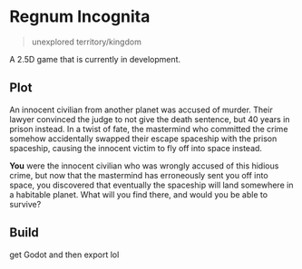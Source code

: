 # Regnum Incognita
> unexplored territory/kingdom

A 2.5D game that is currently in development.

## Plot

An innocent civilian from another planet was accused of murder. Their lawyer convinced the judge to not give the death sentence, but 40 years in prison instead. In a twist of fate, the mastermind who committed the crime somehow accidentally swapped their escape spaceship with the prison spaceship, causing the innocent victim to fly off into space instead.

**You** were the innocent civilian who was wrongly accused of this hidious crime, but now that the mastermind has erroneously sent you off into space, you discovered that eventually the spaceship will land somewhere in a habitable planet. What will you find there, and would you be able to survive?

## Build

get Godot and then export lol
